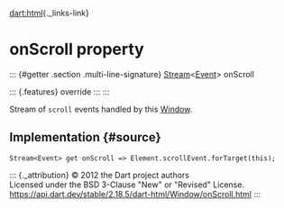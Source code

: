 [dart:html](../../dart-html/dart-html-library){._links-link}

onScroll property
=================

::: {#getter .section .multi-line-signature}
[Stream](../../dart-async/stream-class)\<[Event](../event-class)\>
onScroll

::: {.features}
override
:::
:::

Stream of `scroll` events handled by this [Window](../window-class).

Implementation {#source}
--------------

``` {.language-dart data-language="dart"}
Stream<Event> get onScroll => Element.scrollEvent.forTarget(this);
```

::: {._attribution}
© 2012 the Dart project authors\
Licensed under the BSD 3-Clause \"New\" or \"Revised\" License.\
<https://api.dart.dev/stable/2.18.5/dart-html/Window/onScroll.html>
:::
